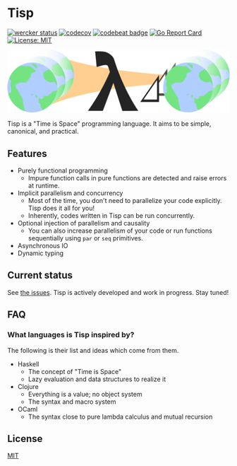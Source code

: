 # Tisp

[![wercker status](https://app.wercker.com/status/68b66e4881f08974e109a864520e369f/s/master "wercker status")](https://app.wercker.com/project/byKey/68b66e4881f08974e109a864520e369f)
[![codecov](https://codecov.io/gh/raviqqe/tisp/branch/master/graph/badge.svg)](https://codecov.io/gh/raviqqe/tisp)
[![codebeat badge](https://codebeat.co/badges/3a45a98c-ad7d-4a0a-8011-241f0ae4682c)](https://codebeat.co/projects/github-com-raviqqe-tisp-master)
[![Go Report Card](https://goreportcard.com/badge/github.com/raviqqe/tisp)](https://goreportcard.com/report/github.com/raviqqe/tisp)
[![License: MIT](https://img.shields.io/badge/license-MIT-yellow.svg)](https://opensource.org/licenses/MIT)

![inputs to outputs](img/inputs_to_outputs.png)

Tisp is a "Time is Space" programming language.
It aims to be simple, canonical, and practical.

## Features

- Purely functional programming
  - Impure function calls in pure functions are detected and raise errors at
    runtime.
- Implicit parallelism and concurrency
  - Most of the time, you don't need to parallelize your code explicitly.
    Tisp does it all for you!
  - Inherently, codes written in Tisp can be run concurrently.
- Optional injection of parallelism and causality
  - You can also increase parallelism of your code or run functions
    sequentially using `par` or `seq` primitives.
- Asynchronous IO
- Dynamic typing

## Current status

See [the issues](https://github.com/raviqqe/tisp/issues).
Tisp is actively developed and work in progress.
Stay tuned!

## FAQ

### What languages is Tisp inspired by?

The following is their list and ideas which come from them.

- Haskell
  - The concept of "Time is Space"
  - Lazy evaluation and data structures to realize it
- Clojure
  - Everything is a value; no object system
  - The syntax and macro system
- OCaml
  - The syntax close to pure lambda calculus and mutual recursion

## License

[MIT](LICENSE)
